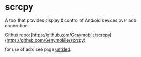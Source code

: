 # scrcpy

A tool that provides display & control of Android devices over adb connection.

Github repo: [https://github.com/Genymobile/scrcpy](https://github.com/Genymobile/scrcpy)

for use of adb: see page [untitled](../tools/untitled/ "mention").
